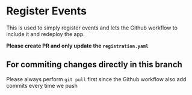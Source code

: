 # Register Events

This is used to simply register events and lets the Github workflow to include it and redeploy the app.

**Please create PR and only update the `registration.yaml`**

## For commiting changes directly in this branch

Please always perform `git pull` first since the Github workflow also add commits every time we push
